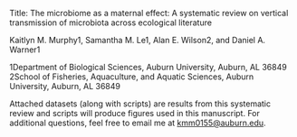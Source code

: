 Title: The microbiome as a maternal effect: A systematic review on vertical transmission of microbiota across ecological literature

Kaitlyn M. Murphy1, Samantha M. Le1, Alan E. Wilson2, and Daniel A. Warner1

1Department of Biological Sciences, Auburn University, Auburn, AL 36849
2School of Fisheries, Aquaculture, and Aquatic Sciences, Auburn University, Auburn, AL 36849

Attached datasets (along with scripts) are results from this systematic review and scripts will produce figures used in this manuscript. For additional questions, feel free to email me at kmm0155@auburn.edu.
